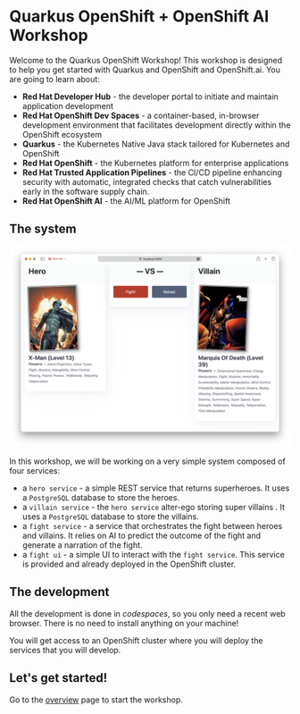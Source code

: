 # Quarkus OpenShift + OpenShift AI Workshop

Welcome to the Quarkus OpenShift Workshop! This workshop is designed to help you get started with Quarkus and OpenShift and OpenShift.ai.
You are going to learn about:

- **Red Hat Developer Hub** - the developer portal to initiate and maintain application development
- **Red Hat OpenShift Dev Spaces** - a container-based, in-browser development environment that facilitates development directly within the OpenShift ecosystem
- **Quarkus** - the Kubernetes Native Java stack tailored for Kubernetes and OpenShift
- **Red Hat OpenShift** - the Kubernetes platform for enterprise applications
- **Red Hat Trusted Application Pipelines** - the CI/CD pipeline enhancing security with automatic, integrated checks that catch vulnerabilities early in the software supply chain.
- **Red Hat OpenShift AI** - the AI/ML platform for OpenShift

## The system

![The fight user interface, showing a sample fight](images/fight-ui.png)

In this workshop, we will be working on a very simple system composed of four services:

- a `hero service` - a simple REST service that returns superheroes. It uses a `PostgreSQL` database to store the heroes.
- a `villain service` - the `hero service` alter-ego storing super villains . It uses a `PostgreSQL` database to store the villains.
- a `fight service` - a service that orchestrates the fight between heroes and villains. It relies on AI to predict the outcome of the fight and generate a narration of the fight.
- a `fight ui` - a simple UI to interact with the `fight service`. This service is provided and already deployed in the OpenShift cluster.

## The development

All the development is done in _codespaces_, so you only need a recent web browser. 
There is no need to install anything on your machine!

You will get access to an OpenShift cluster where you will deploy the services that you will develop.

## Let's get started! 

Go to the [overview](./overview.md) page to start the workshop.